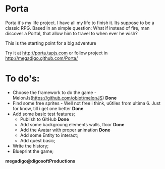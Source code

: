 Porta
=====

Porta it's my life project. I have all my life to finish it. Its suppose to be a classic RPG. 
Based in an simple question: What if instead of fire, man discover a Portal, that allow him to 
travel to when ever he wish?

This is the starting point for a big adventure

Try it at http://porta.tapjs.com or follow project in http://megadigo.github.com/Porta/

To do's:
========

- Choose the framework to do the game - MelonJs(https://github.com/obiot/melonJS) **Done**
- Find some free sprites - Well not free i think, u6tiles from ultima 6. Just for know, till i get one better **Done**
- Add some basic test features;
  - Publish to GitHub **Done**
  - Add some backgroung elements walls, floor **Done**
  - Add the Avatar with proper animation **Done**
  - Add some Entity to interact;
  - Add quest basic;
- Write the history;
- Blueprint the game;

**megadigo@digosoftProductions**
